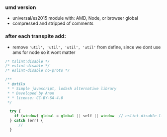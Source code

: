 ### umd version
- universal/es2015 module with: AMD, Node, or browser global
- compressed and stripped of comments


### after each transpite add:

- remove `'util', 'util', 'util', 'util'` from define, since we dont use ams for node so it wont matter
```js
/* tslint:disable */
/* eslint-disable */
/* eslint-disable no-proto */

/**
 * @xtils
 * * Simple javascript, lodash alternative library
 * * Developed by Anon
 * * license: CC-BY-SA-4.0
 */

  try {
    if (window) global = global || self || window  // eslint-disable-line no-undef
  } catch (err) {
      // 
  }

```